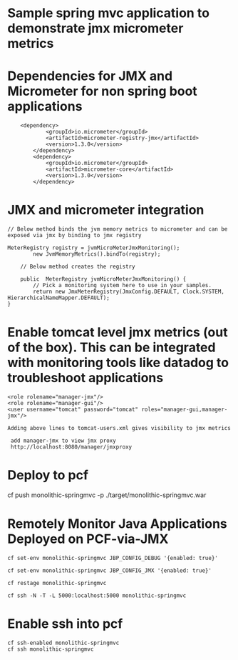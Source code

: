# Sample spring mvc application to demonstrate jmx micrometer metrics


# Dependencies for JMX and Micrometer for non spring boot applications

```
	<dependency>
			<groupId>io.micrometer</groupId>
			<artifactId>micrometer-registry-jmx</artifactId>
			<version>1.3.0</version>
		</dependency>
		<dependency>
			<groupId>io.micrometer</groupId>
			<artifactId>micrometer-core</artifactId>
			<version>1.3.0</version>
		</dependency>
```


# JMX and micrometer integration

```
// Below method binds the jvm memory metrics to micrometer and can be exposed via jmx by binding to jmx registry

MeterRegistry registry = jvmMicroMeterJmxMonitoring();
		new JvmMemoryMetrics().bindTo(registry);
	
	// Below method creates the registry
		
	public  MeterRegistry jvmMicroMeterJmxMonitoring() {
		// Pick a monitoring system here to use in your samples.
		return new JmxMeterRegistry(JmxConfig.DEFAULT, Clock.SYSTEM, HierarchicalNameMapper.DEFAULT);
}

```


# Enable tomcat level jmx metrics (out of the box). This can be integrated with monitoring tools like datadog to troubleshoot applications
```
<role rolename="manager-jmx"/>
<role rolename="manager-gui"/>
<user username="tomcat" password="tomcat" roles="manager-gui,manager-jmx"/>

Adding above lines to tomcat-users.xml gives visibility to jmx metrics

 add manager-jmx to view jmx proxy 
 http://localhost:8080/manager/jmxproxy

```

# Deploy to pcf

 cf push monolithic-springmvc -p ./target/monolithic-springmvc.war
 
 # Remotely Monitor Java Applications Deployed on PCF-via-JMX
 
 ```
 cf set-env monolithic-springmvc JBP_CONFIG_DEBUG '{enabled: true}'
 
 cf set-env monolithic-springmvc JBP_CONFIG_JMX '{enabled: true}'
 
 cf restage monolithic-springmvc
 
 cf ssh -N -T -L 5000:localhost:5000 monolithic-springmvc
 ```
 
 # Enable ssh into pcf
 
 ```
 cf ssh-enabled monolithic-springmvc
 cf ssh monolithic-springmvc


 ```